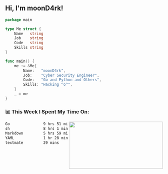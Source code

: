 <h2> Hi, I'm moonD4rk!</h2>

```go
package main

type Me struct {
	Name   string
	Job    string
	Code   string
	Skills string
}

func main() {
	me := &Me{
		Name:   "moonD4rk",
		Job:    "Cyber Security Engineer",
		Code:   "Go and Python and Others",
		Skills: "Hacking ^o^",
	}
	_ = me
}
```

<h3>📊 This Week I Spent My Time On:</h3>
<img align='right' src="https://github-readme-stats.vercel.app/api?username=moond4rk&show_icons=true&theme=radical", width="300" height="150">

<!--START_SECTION:waka-->

```txt
Go               9 hrs 51 mins   █████████▒░░░░░░░░░░░░░░░   37.29 %
sh               8 hrs 1 min     ███████▓░░░░░░░░░░░░░░░░░   30.34 %
Markdown         5 hrs 59 mins   █████▓░░░░░░░░░░░░░░░░░░░   22.65 %
YAML             1 hr 28 mins    █▒░░░░░░░░░░░░░░░░░░░░░░░   05.57 %
textmate         29 mins         ▒░░░░░░░░░░░░░░░░░░░░░░░░   01.87 %
```

<!--END_SECTION:waka-->

